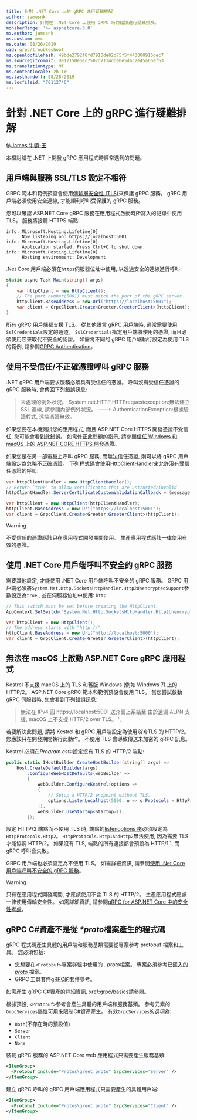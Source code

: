 ```yaml
---
title: 針對 .NET Core 上的 gRPC 進行疑難排解
author: jamesnk
description: 針對在 .NET Core 上使用 gRPC 時的錯誤進行疑難排解。
monikerRange: '>= aspnetcore-3.0'
ms.author: jamesnk
ms.custom: mvc
ms.date: 08/26/2019
uid: grpc/troubleshoot
ms.openlocfilehash: 49bde2792f0fd7910de02d75f5f443000916dec7
ms.sourcegitcommit: de17150e5ec7507d7114dde0e5dbc2e45a66ef53
ms.translationtype: MT
ms.contentlocale: zh-TW
ms.lasthandoff: 08/28/2019
ms.locfileid: "70112746"
---
```

# <a name="troubleshoot-grpc-on-net-core"></a>針對 .NET Core 上的 gRPC 進行疑難排解

依[James 牛頓-王](https://twitter.com/jamesnk)

本檔討論在 .NET 上開發 gRPC 應用程式時經常遇到的問題。

## <a name="mismatch-between-client-and-service-ssltls-configuration"></a>用戶端與服務 SSL/TLS 設定不相符

GRPC 範本和範例預設會使用[傳輸層安全性 (TLS)](https://tools.ietf.org/html/rfc5246)來保護 gRPC 服務。 gRPC 用戶端必須使用安全連線, 才能順利呼叫受保護的 gRPC 服務。

您可以確認 ASP.NET Core gRPC 服務在應用程式啟動時所寫入的記錄中使用 TLS。 服務將接聽 HTTPS 端點:

```
info: Microsoft.Hosting.Lifetime[0]
      Now listening on: https://localhost:5001
info: Microsoft.Hosting.Lifetime[0]
      Application started. Press Ctrl+C to shut down.
info: Microsoft.Hosting.Lifetime[0]
      Hosting environment: Development
```

.Net Core 用戶端必須在`https`伺服器位址中使用, 以透過安全的連線進行呼叫:

```csharp
static async Task Main(string[] args)
{
    var httpClient = new HttpClient();
    // The port number(5001) must match the port of the gRPC server.
    httpClient.BaseAddress = new Uri("https://localhost:5001");
    var client = GrpcClient.Create<Greeter.GreeterClient>(httpClient);
}
```

所有 gRPC 用戶端都支援 TLS。 從其他語言 gRPC 用戶端時, 通常需要使用`SslCredentials`設定的通道。 `SslCredentials`指定用戶端將使用的憑證, 而且必須使用它來取代不安全的認證。 如需將不同的 gRPC 用戶端執行設定為使用 TLS 的範例, 請參閱[GRPC Authentication](https://www.grpc.io/docs/guides/auth/)。

## <a name="call-a-grpc-service-with-an-untrustedinvalid-certificate"></a>使用不受信任/不正確憑證呼叫 gRPC 服務

.NET gRPC 用戶端要求服務必須具有受信任的憑證。 呼叫沒有受信任憑證的 gRPC 服務時, 會傳回下列錯誤訊息:

> 未處理的例外狀況。 System.net.HTTP.HTTPrequestexception:無法建立 SSL 連線, 請參閱內部例外狀況。
> ---> AuthenticationException:根據驗證程式, 遠端憑證無效。

如果您要在本機測試您的應用程式, 而且 ASP.NET Core HTTPS 開發憑證不受信任, 您可能會看到此錯誤。 如需修正此問題的指示, 請參閱[信任 Windows 和 macOS 上的 ASP.NET CORE HTTPS 開發憑證](xref:security/enforcing-ssl#trust-the-aspnet-core-https-development-certificate-on-windows-and-macos)。

如果您是在另一部電腦上呼叫 gRPC 服務, 而無法信任憑證, 則可以將 gRPC 用戶端設定為忽略不正確憑證。 下列程式碼會使用[HttpClientHandler](/dotnet/api/system.net.http.httpclienthandler.servercertificatecustomvalidationcallback)來允許沒有受信任憑證的呼叫:

```csharp
var httpClientHandler = new HttpClientHandler();
// Return `true` to allow certificates that are untrusted/invalid
httpClientHandler.ServerCertificateCustomValidationCallback = (message, cert, chain, errors) => true;

var httpClient = new HttpClient(httpClientHandler);
httpClient.BaseAddress = new Uri("https://localhost:5001");
var client = GrpcClient.Create<Greeter.GreeterClient>(httpClient);
```

> [!WARNING]
> 不受信任的憑證應該只在應用程式開發期間使用。 生產應用程式應該一律使用有效的憑證。

## <a name="call-insecure-grpc-services-with-net-core-client"></a>使用 .NET Core 用戶端呼叫不安全的 gRPC 服務

需要其他設定, 才能使用 .NET Core 用戶端呼叫不安全的 gRPC 服務。 GRPC 用戶端必須將`System.Net.Http.SocketsHttpHandler.Http2UnencryptedSupport`參數設定為`true` , 並在伺服器位址中使用: `http`

```csharp
// This switch must be set before creating the HttpClient.
AppContext.SetSwitch("System.Net.Http.SocketsHttpHandler.Http2UnencryptedSupport", true);

var httpClient = new HttpClient();
// The address starts with "http://"
httpClient.BaseAddress = new Uri("http://localhost:5000");
var client = GrpcClient.Create<Greeter.GreeterClient>(httpClient);
```

## <a name="unable-to-start-aspnet-core-grpc-app-on-macos"></a>無法在 macOS 上啟動 ASP.NET Core gRPC 應用程式

Kestrel 不支援 macOS 上的 TLS 和舊版 Windows (例如 Windows 7) 上的 HTTP/2。 ASP.NET Core gRPC 範本和範例預設會使用 TLS。 當您嘗試啟動 gRPC 伺服器時, 您會看到下列錯誤訊息:

> 無法在 IPv4 回 https://localhost:5001 送介面上系結至:由於遺漏 ALPN 支援, macOS 上不支援 HTTP/2 over TLS。 '。

若要解決此問題, 請將 Kestrel 和 gRPC 用戶端設定為使用*沒有*TLS 的 HTTP/2。 您應該只在開發期間執行此動作。 不使用 TLS 會導致傳送未加密的 gRPC 訊息。

Kestrel 必須在*Program.cs*中設定沒有 TLS 的 HTTP/2 端點:

```csharp
public static IHostBuilder CreateHostBuilder(string[] args) =>
    Host.CreateDefaultBuilder(args)
        .ConfigureWebHostDefaults(webBuilder =>
        {
            webBuilder.ConfigureKestrel(options =>
            {
                // Setup a HTTP/2 endpoint without TLS.
                options.ListenLocalhost(5000, o => o.Protocols = HttpProtocols.Http2);
            });
            webBuilder.UseStartup<Startup>();
        });
```

設定 HTTP/2 端點而不使用 TLS 時, 端點的[listenoptions 來](xref:fundamentals/servers/kestrel#listenoptionsprotocols)必須設定為`HttpProtocols.Http2`。 `HttpProtocols.Http1AndHttp2`無法使用, 因為需要 TLS 才能協調 HTTP/2。 如果沒有 TLS, 端點的所有連接都會預設為 HTTP/1.1, 而 gRPC 呼叫會失敗。

GRPC 用戶端也必須設定為不使用 TLS。 如需詳細資訊, 請參閱[使用 .Net Core 用戶端呼叫不安全的 gRPC 服務](#call-insecure-grpc-services-with-net-core-client)。

> [!WARNING]
> 只有在應用程式開發期間, 才應該使用不含 TLS 的 HTTP/2。 生產應用程式應該一律使用傳輸安全性。 如需詳細資訊, 請參閱[gRPC for ASP.NET Core 中的安全性考慮](xref:grpc/security#transport-security)。

## <a name="grpc-c-assets-are-not-code-generated-from-proto-files"></a>gRPC C#資產不是從 *\*proto*檔案產生的程式碼

gRPC 程式碼產生具體的用戶端和服務基類需要從專案參考 protobuf 檔案和工具。 您必須包括:

* 您想要在`<Protobuf>`專案群組中使用的 *. proto*檔案。 專案必須參考已匯[入的*proto* ](https://developers.google.com/protocol-buffers/docs/proto3#importing-definitions)檔案。
* GRPC 工具套件[gRPC](https://www.nuget.org/packages/Grpc.Tools/)的套件參考。

如需產生 gRPC C#資產的詳細資訊, <xref:grpc/basics>請參閱。

根據預設, `<Protobuf>`參考會產生具體的用戶端和服務基類。 參考元素的`GrpcServices`屬性可用來限制C#資產產生。 有效`GrpcServices`的選項為:

* `Both`(不存在時的預設值)
* `Server`
* `Client`
* `None`

裝載 gRPC 服務的 ASP.NET Core web 應用程式只需要產生服務基類:

```xml
<ItemGroup>
  <Protobuf Include="Protos\greet.proto" GrpcServices="Server" />
</ItemGroup>
```

建立 gRPC 呼叫的 gRPC 用戶端應用程式只需要產生的具體用戶端:

```xml
<ItemGroup>
  <Protobuf Include="Protos\greet.proto" GrpcServices="Client" />
</ItemGroup>
```
